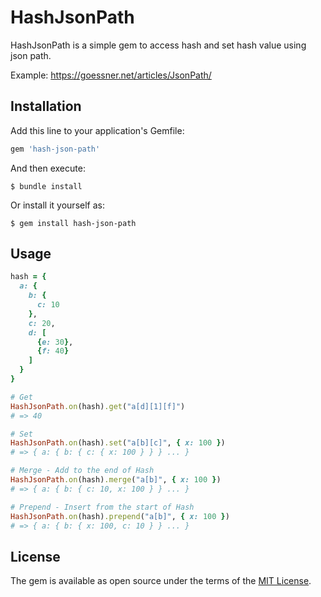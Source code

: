 # HashJsonPath

HashJsonPath is a simple gem to access hash and set hash value using json path.

Example: https://goessner.net/articles/JsonPath/

## Installation

Add this line to your application's Gemfile:

```ruby
gem 'hash-json-path'
```

And then execute:

    $ bundle install

Or install it yourself as:

    $ gem install hash-json-path

## Usage

```ruby
hash = {
  a: {
    b: {
      c: 10
    },
    c: 20,
    d: [
      {e: 30},
      {f: 40}
    ]
  }
}

# Get
HashJsonPath.on(hash).get("a[d][1][f]") 
# => 40

# Set
HashJsonPath.on(hash).set("a[b][c]", { x: 100 })
# => { a: { b: { c: { x: 100 } } } ... }

# Merge - Add to the end of Hash
HashJsonPath.on(hash).merge("a[b]", { x: 100 })
# => { a: { b: { c: 10, x: 100 } } ... }

# Prepend - Insert from the start of Hash
HashJsonPath.on(hash).prepend("a[b]", { x: 100 })
# => { a: { b: { x: 100, c: 10 } } ... }
```

## License

The gem is available as open source under the terms of the [MIT License](https://opensource.org/licenses/MIT).